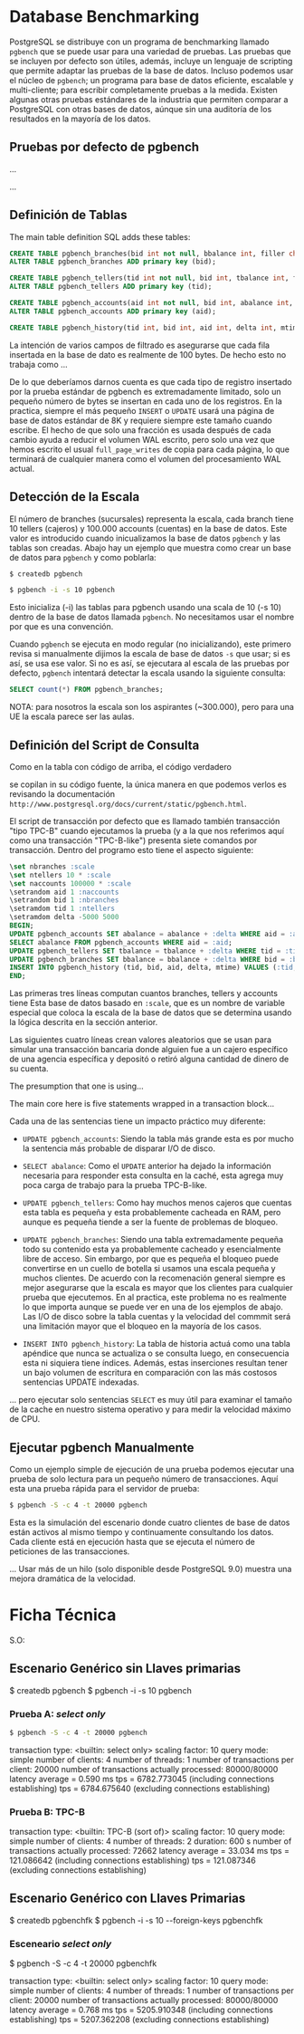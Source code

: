 # Database Benchmarking

PostgreSQL se distribuye con un programa de benchmarking llamado `pgbench` que se
puede usar para una variedad de pruebas. Las pruebas que se incluyen por defecto
son útiles, además, incluye un lenguaje de scripting que permite adaptar las pruebas
de la base de datos. Incluso podemos usar el núcleo de `pgbench`; un programa para
base de datos eficiente, escalable y multi-cliente; para escribir completamente
pruebas a la medida. Existen algunas otras pruebas estándares de la industria
que permiten comparar a PostgreSQL con otras bases de datos, aúnque sin una auditoría
de los resultados en la mayoría de los datos.

## Pruebas por defecto de pgbench

...

...

## Definición de Tablas

The main table definition SQL adds these tables:

```sql
CREATE TABLE pgbench_branches(bid int not null, bbalance int, filler char(88));
ALTER TABLE pgbench_branches ADD primary key (bid);

CREATE TABLE pgbench_tellers(tid int not null, bid int, tbalance int, filler char(84);
ALTER TABLE pgbench_tellers ADD primary key (tid);

CREATE TABLE pgbench_accounts(aid int not null, bid int, abalance int, filler char(84));
ALTER TABLE pgbench_accounts ADD primary key (aid);

CREATE TABLE pgbench_history(tid int, bid int, aid int, delta int, mtime timestamp, filler char(22));
```

La intención de varios campos de filtrado es asegurarse que cada fila insertada
en la base de dato es realmente de 100 bytes. De hecho esto no trabaja como ...

De lo que deberíamos darnos cuenta es que cada tipo de registro insertado por la
prueba estándar de pgbench es extremadamente limitado, solo un pequeño número de
bytes se insertan en cada uno de los registros. En la practica, siempre el más
pequeño `INSERT` o `UPDATE` usará una página de base de datos estándar de 8K y
requiere siempre este tamaño cuando escribe. El hecho de que solo una fracción es
usada después de cada cambio ayuda a reducir el volumen WAL escrito, pero solo una
vez que hemos escrito el usual `full_page_writes` de copia para cada página, lo que
terminará de cualquier manera como el volumen del procesamiento WAL actual.

## Detección de la Escala

El número de branches (sucursales) representa la escala, cada branch tiene 10 tellers
(cajeros) y 100.000 accounts (cuentas) en la base de datos. Este valor
es introducido cuando inicualizamos la base de datos `pgbench` y las tablas son creadas.
Abajo hay un ejemplo que muestra como crear un base de datos para `pgbench` y como
poblarla:

```bash
$ createdb pgbench

$ pgbench -i -s 10 pgbench
```

Esto inicializa (-i) las tablas para pgbench usando una scala de 10 (-s 10) dentro
de la base de datos llamada `pgbench`. No necesitamos usar el nombre por que es una
convención.

Cuando `pgbench` se ejecuta en modo regular (no inicializando), este primero revisa
si manualmente dijimos la escala de base de datos `-s` que usar; si es así, se usa
ese valor. Si no es así, se ejecutara al escala de las pruebas por defecto, `pgbench`
intentará detectar la escala usando la siguiente consulta:

```sql
SELECT count(*) FROM pgbench_branches;
```

NOTA: para nosotros la escala son los aspirantes (~300.000), pero para una UE la
escala parece ser las aulas.

## Definición del Script de Consulta

Como en la tabla con código de arriba, el código verdadero

se copilan in su código fuente, la única manera en que podemos verlos es revisando
la documentación `http://www.postgresql.org/docs/current/static/pgbench.html`.

El script de transacción por defecto que es llamado también transacción "tipo TPC-B"
cuando ejecutamos la prueba (y a la que nos referimos aquí como una transacción "TPC-B-like") presenta siete comandos por transacción. Dentro del programo
esto tiene el aspecto siguiente:

```sql
\set nbranches :scale
\set ntellers 10 * :scale
\set naccounts 100000 * :scale
\setrandom aid 1 :naccounts
\setrandom bid 1 :nbranches
\setramdom tid 1 :ntellers
\setramdom delta -5000 5000
BEGIN;
UPDATE pgbench_accounts SET abalance = abalance + :delta WHERE aid = :aid;
SELECT abalance FROM pgbench_accounts WHERE aid = :aid;
UPDATE pgbench_tellers SET tbalance = tbalance + :delta WHERE tid = :tid;
UPDATE pgbench_branches SET bbalance = bbalance + :delta WHERE bid = :bid;
INSERT INTO pgbench_history (tid, bid, aid, delta, mtime) VALUES (:tid, :bid, :aid, :delta, CURRENT_TIMESTAMP);
END;
```

Las primeras tres líneas computan cuantos branches, tellers y accounts tiene Esta
base de datos basado en `:scale`, que es un nombre de variable especial que coloca
la escala de la base de datos que se determina usando la lógica descrita en la sección
anterior.

Las siguientes cuatro líneas crean valores aleatorios que se usan para simular una
transacción bancaria donde alguien fue a un cajero específico de una agencia específica
y depositó o retiró alguna cantidad de dinero de su cuenta.

The presumption that one is using...

The main core here is five statements wrapped in a transaction block...

Cada una de las sentencias tiene un impacto práctico muy diferente:

* `UPDATE pgbench_accounts`: Siendo la tabla más grande esta es por mucho la sentencia
más probable de disparar I/O de disco.

* `SELECT abalance`: Como el `UPDATE` anterior ha dejado la información necesaria
para responder esta consulta en la caché, esta agrega muy poca carga de trabajo
para la prueba TPC-B-like.

* `UPDATE pgbench_tellers`: Como hay muchos menos cajeros que cuentas esta tabla
es pequeña y esta probablemente cacheada en RAM, pero aunque es pequeña tiende a
ser la fuente de problemas de bloqueo.

* `UPDATE pgbench_branches`: Siendo una tabla extremadamente pequeña todo su contenido
esta ya probablemente cacheado y esencialmente libre de acceso. Sin embargo, por que
es pequeña el bloqueo puede convertirse en un cuello de botella si usamos una escala
pequeña y muchos clientes. De acuerdo con la recomenación general siempre es mejor
asegurarse que la escala es mayor que los clientes para cualquier prueba que ejecutemos.
En al practica, este problema no es realmente lo que importa aunque se puede ver
en una de los ejemplos de abajo. Las I/O de disco sobre la tabla cuentas y la
velocidad del commmit será una limitación mayor que el bloqueo en la mayoría de los casos.

* `INSERT INTO pgbench_history`: La tabla de historia actuá como una tabla apéndice
que nunca se actualiza o se consulta luego, en consecuencia esta ni siquiera
tiene índices. Además, estas inserciones resultan tener un bajo volumen de escritura
en comparación con las más costosos sentencias UPDATE indexadas.

... pero ejecutar solo sentencias `SELECT` es muy útil para examinar el tamaño de
la cache en nuestro sistema operativo y para medir la velocidad máximo de CPU.

## Ejecutar pgbench Manualmente

Como un ejemplo simple de ejecución de una prueba podemos ejecutar una prueba de
solo lectura para un pequeño número de transacciones. Aquí esta una prueba rápida
para el servidor de prueba:

```bash
$ pgbench -S -c 4 -t 20000 pgbench
```

Esta es la simulación del escenario donde cuatro clientes de base de datos están
activos al mismo tiempo y continuamente consultando los datos. Cada cliente está
en ejecución hasta que se ejecuta el número de peticiones de las transacciones.

...
Usar más de un hilo (solo disponible desde PostgreSQL 9.0) muestra una mejora dramática
de la velocidad.

##

# Ficha Técnica

S.O:

## Escenario Genérico sin Llaves primarias

$ createdb pgbench
$ pgbench -i -s 10 pgbench

### Prueba A: _select only_

```bash
$ pgbench -S -c 4 -t 20000 pgbench
```

transaction type: <builtin: select only>
scaling factor: 10
query mode: simple
number of clients: 4
number of threads: 1
number of transactions per client: 20000
number of transactions actually processed: 80000/80000
latency average = 0.590 ms
tps = 6782.773045 (including connections establishing)
tps = 6784.675640 (excluding connections establishing)

### Prueba B: TPC-B

transaction type: <builtin: TPC-B (sort of)>
scaling factor: 10
query mode: simple
number of clients: 4
number of threads: 2
duration: 600 s
number of transactions actually processed: 72662
latency average = 33.034 ms
tps = 121.086642 (including connections establishing)
tps = 121.087346 (excluding connections establishing)


## Escenario Genérico con Llaves Primarias

$ createdb pgbenchfk
$ pgbench -i -s 10 --foreign-keys pgbenchfk

### Esceneario _select only_

$ pgbench -S -c 4 -t 20000 pgbenchfk

transaction type: <builtin: select only>
scaling factor: 10
query mode: simple
number of clients: 4
number of threads: 1
number of transactions per client: 20000
number of transactions actually processed: 80000/80000
latency average = 0.768 ms
tps = 5205.910348 (including connections establishing)
tps = 5207.362208 (excluding connections establishing)
